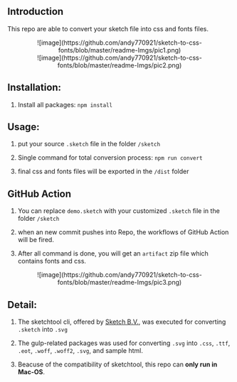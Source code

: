 
## Introduction 

This repo are able to convert your sketch file into css and fonts files.
<center>
![image](https://github.com/andy770921/sketch-to-css-fonts/blob/master/readme-Imgs/pic1.png)
</center>

<center>
![image](https://github.com/andy770921/sketch-to-css-fonts/blob/master/readme-Imgs/pic2.png)
</center>

## Installation:

1. Install all packages:
   `npm install`

## Usage:

1. put your source `.sketch` file in the folder `/sketch`

2. Single command for total conversion process:
   `npm run convert`

3. final css and fonts files will be exported in the `/dist` folder   

## GitHub Action

1. You can replace `demo.sketch` with your customized `.sketch` file in the folder `/sketch`

2. when an new commit pushes into Repo, the workflows of GitHub Action will be fired.

3. After all command is done, you will get an `artifact` zip file which contains fonts and css.

<center>
![image](https://github.com/andy770921/sketch-to-css-fonts/blob/master/readme-Imgs/pic3.png)
</center>

## Detail:

1. The sketchtool cli, offered by [Sketch B.V.](https://developer.sketch.com/cli/), was executed for converting `.sketch` into `.svg`

2. The gulp-related packages was used for converting `.svg` into `.css`, `.ttf`, `.eot`, `.woff`, `.woff2`, `.svg`, and sample html.

3. Beacuse of the compatibility of sketchtool, this repo can **only run in Mac-OS**.



